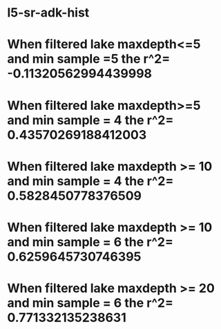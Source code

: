 # l5-sr-adk-hist

# When filtered lake maxdepth<=5 and min sample =5 the r^2= -0.11320562994439998
# When filtered lake maxdepth>=5 and min sample = 4 the r^2= 0.43570269188412003
# When filtered lake maxdepth >= 10 and min sample = 4 the r^2= 0.5828450778376509
# When filtered lake maxdepth >= 10 and min sample = 6 the r^2= 0.6259645730746395
# When filtered lake maxdepth >= 20 and min sample = 6 the r^2= 0.771332135238631



 
